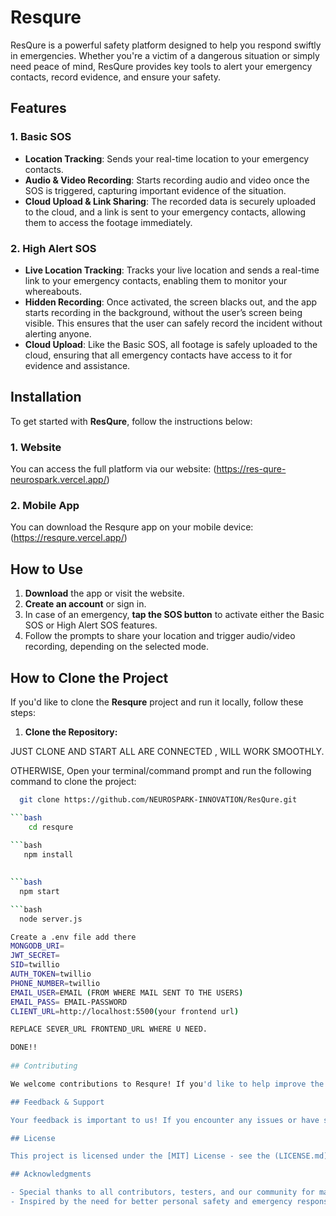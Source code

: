 # Resqure

ResQure is a powerful safety platform designed to help you respond swiftly in emergencies. Whether you're a victim of a dangerous situation or simply need peace of mind, ResQure provides key tools to alert your emergency contacts, record evidence, and ensure your safety.

## Features

### 1. **Basic SOS**
- **Location Tracking**: Sends your real-time location to your emergency contacts.
- **Audio & Video Recording**: Starts recording audio and video once the SOS is triggered, capturing important evidence of the situation.
- **Cloud Upload & Link Sharing**: The recorded data is securely uploaded to the cloud, and a link is sent to your emergency contacts, allowing them to access the footage immediately.

### 2. **High Alert SOS**
- **Live Location Tracking**: Tracks your live location and sends a real-time link to your emergency contacts, enabling them to monitor your whereabouts.
- **Hidden Recording**: Once activated, the screen blacks out, and the app starts recording in the background, without the user’s screen being visible. This ensures that the user can safely record the incident without alerting anyone.
- **Cloud Upload**: Like the Basic SOS, all footage is safely uploaded to the cloud, ensuring that all emergency contacts have access to it for evidence and assistance.

## Installation

To get started with **ResQure**, follow the instructions below:

### 1. **Website**
You can access the full platform via our website:
(https://res-qure-neurospark.vercel.app/)

### 2. **Mobile App**
You can download the Resqure app on your mobile device:
(https://resqure.vercel.app/)


## How to Use

1. **Download** the app or visit the website.
2. **Create an account** or sign in.
3. In case of an emergency, **tap the SOS button** to activate either the Basic SOS or High Alert SOS features.
4. Follow the prompts to share your location and trigger audio/video recording, depending on the selected mode.
## How to Clone the Project

If you'd like to clone the **Resqure** project and run it locally, follow these steps:

1. **Clone the Repository:**
   
JUST CLONE AND START ALL ARE CONNECTED , WILL WORK SMOOTHLY.

OTHERWISE, 
   Open your terminal/command prompt and run the following command to clone the project:
   
 ```bash
   git clone https://github.com/NEUROSPARK-INNOVATION/ResQure.git

 ```bash
     cd resqure
   
 ```bash
    npm install

   
 ```bash
   npm start

```bash
   node server.js

Create a .env file add there
MONGODB_URI=
JWT_SECRET=
SID=twillio
AUTH_TOKEN=twillio
PHONE_NUMBER=twillio
EMAIL_USER=EMAIL (FROM WHERE MAIL SENT TO THE USERS)
EMAIL_PASS= EMAIL-PASSWORD
CLIENT_URL=http://localhost:5500(your frontend url)

REPLACE SEVER_URL FRONTEND_URL WHERE U NEED.

DONE!!
  
## Contributing

We welcome contributions to Resqure! If you'd like to help improve the platform, feel free to fork the repository and submit a pull request. Please make sure to follow the code of conduct and respect our community guidelines.

## Feedback & Support

Your feedback is important to us! If you encounter any issues or have suggestions for improvement, please reach out via Website.

## License

This project is licensed under the [MIT] License - see the (LICENSE.md) file for details.

## Acknowledgments

- Special thanks to all contributors, testers, and our community for making this project possible.
- Inspired by the need for better personal safety and emergency response tools.
